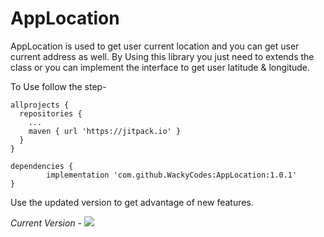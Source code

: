 # AppLocation
AppLocation is used to get user current location and you can get user current address as well. 
By Using this library you just need to extends the class or you can implement the interface to get user latitude & longitude.

To Use follow the step- 


```
allprojects {
  repositories {
    ...
    maven { url 'https://jitpack.io' }
  }
}
```
```
dependencies {
        implementation 'com.github.WackyCodes:AppLocation:1.0.1'
}
```

Use the updated version to get advantage of new features.

*Current Version -* [![](https://jitpack.io/v/WackyCodes/AppLocation.svg)](https://jitpack.io/#WackyCodes/AppLocation)
